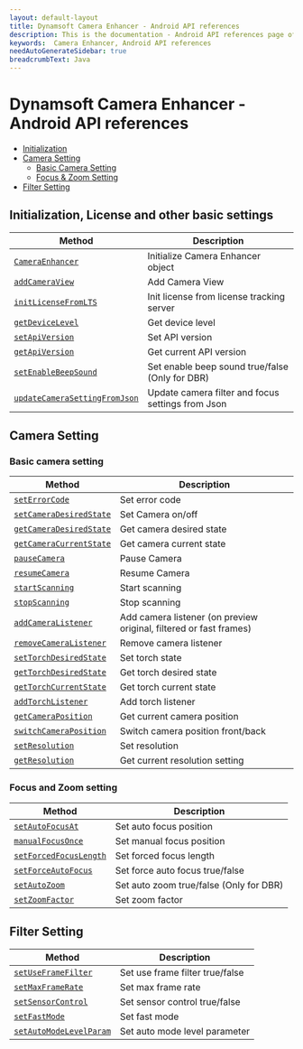 ```yaml
---
layout: default-layout
title: Dynamsoft Camera Enhancer - Android API references
description: This is the documentation - Android API references page of Dynamsoft Camera Enhancer.
keywords:  Camera Enhancer, Android API references
needAutoGenerateSidebar: true
breadcrumbText: Java
---
```


# Dynamsoft Camera Enhancer - Android API references
- [Initialization](#Initialization-License-and-other-basic-settings)
- [Camera Setting](#Camera-Setting)
    - [Basic Camera Setting](#Basic-camera-setting)
    - [Focus & Zoom Setting](#Focus-and-Zoom-setting)
- [Filter Setting](#Filter-Setting)

## Initialization, License and other basic settings

| Method | Description |
|-----------------|---------------|
| [`CameraEnhancer`](initialization/initialization.md#CameraEnhancer-and-addCameraView) | Initialize Camera Enhancer object |
| [`addCameraView`](initialization/initialization.md#CameraEnhancer-and-addCameraView) | Add Camera View |
|[`initLicenseFromLTS`](initialization/initialization.md#initLicenseFromLTS)| Init license from license tracking server |
|[`getDeviceLevel`](initialization/initialization.md#getDeviceLevel)| Get device level |
|[`setApiVersion`](initialization/initialization.md#getApiVersion-and-setApiVersion)| Set API version |
|[`getApiVersion`](initialization/initialization.md#getApiVersion-and-setApiVersion)| Get current API version |
|[`setEnableBeepSound`](initialization/initialization.md#setEnableBeepSound)| Set enable beep sound true/false (Only for DBR) |
| [`updateCameraSettingFromJson`](filter-setting/filter.md#updateCameraSettingFromJson) | Update camera filter and focus settings from Json |

## Camera Setting

### Basic camera setting

| Method | Description |
|-----------------|---------------|
| [`setErrorCode`](basic-settings/basic-settings.md#setErrorCode) | Set error code |
| [`setCameraDesiredState`](basic-settings/basic-settings.md#getCameraCurrentState-getCameraDesireState-and-setCameraDesireState) | Set Camera on/off |
| [`getCameraDesiredState`](basic-settings/basic-settings.md#getCameraCurrentState-getCameraDesireState-and-setCameraDesireState) | Get camera desired state |
| [`getCameraCurrentState`](basic-settings/basic-settings.md#getCameraCurrentState-getCameraDesireState-and-setCameraDesireState) | Get camera current state |
| [`pauseCamera`](basic-settings/basic-settings.md#pauseCamera-and-resumeCamera) | Pause Camera |
| [`resumeCamera`](basic-settings/basic-settings.md#pauseCamera-and-resumeCamera) | Resume Camera |
| [`startScanning`](basic-settings/basic-settings.md#stopScanning-and-startScanning) | Start scanning |
| [`stopScanning`](basic-settings/basic-settings.md#stopScanning-and-startScanning) | Stop scanning |
| [`addCameraListener`](basic-settings/basic-settings.md#addCameraListener-and-removeCameraListener) | Add camera listener (on preview original, filtered or fast frames) |
| [`removeCameraListener`](basic-settings/basic-settings.md#addCameraListener-and-removeCameraListener) | Remove camera listener |
| [`setTorchDesiredState`](basic-settings/basic-settings.md#getTorchCurrentState-getTorchDesiredState-and-setTorchDesiredState) | Set torch state |
| [`getTorchDesiredState`](basic-settings/basic-settings.md#getTorchCurrentState-getTorchDesiredState-and-setTorchDesiredState) | Get torch desired state |
| [`getTorchCurrentState`](basic-settings/basic-settings.md#getTorchCurrentState-getTorchDesiredState-and-setTorchDesiredState) | Get torch current state |
| [`addTorchListener`](basic-settings/basic-settings.md#addTorchListener) | Add torch listener |
| [`getCameraPosition`](basic-settings/basic-settings.md#getCameraPosition-and-switchCameraPosition) | Get current camera position |
| [`switchCameraPosition`](basic-settings/basic-settings.md#getCameraPosition-and-switchCameraPosition) | Switch camera position front/back |
| [`setResolution`](basic-settings/basic-settings.md#getResolution-and-setResolution) | Set resolution |
| [`getResolution`](basic-settings/basic-settings.md#getResolution-and-setResolution) | Get current resolution setting |

### Focus and Zoom setting

| Method | Description |
|-----------------|---------------|
| [`setAutoFocusAt`](zoom-setting/zoom-focus.md#setAutoFocusAt) | Set auto focus position |
| [`manualFocusOnce`](zoom-setting/zoom-focus.md#manualFocusOnce) | Set manual focus position |
| [`setForcedFocusLength`](zoom-setting/zoom-focus.md#setForcedFocusLength) | Set forced focus length |
| [`setForceAutoFocus`](zoom-setting/zoom-focus.md#setForceAutoFocus) | Set force auto focus true/false |
| [`setAutoZoom`](zoom-setting/zoom-focus.md#setAutoZoom) | Set auto zoom true/false (Only for DBR)|
| [`setZoomFactor`](zoom-setting/zoom-focus.md#setZoomFactor) | Set zoom factor |

## Filter Setting

| Method | Description |
|-----------------|---------------|
| [`setUseFrameFilter`](filter-setting/filter.md#setUseFrameFilter) | Set use frame filter true/false |
| [`setMaxFrameRate`](filter-setting/filter.md#setMaxFrameRate) | Set max frame rate |
| [`setSensorControl`](filter-setting/filter.md#setSensorControl) | Set sensor control true/false |
| [`setFastMode`](filter-setting/filter.md#setFastMode) | Set fast mode |
| [`setAutoModeLevelParam`](filter-setting/filter.md#setAutoModeLevelParam) | Set auto mode level parameter |
